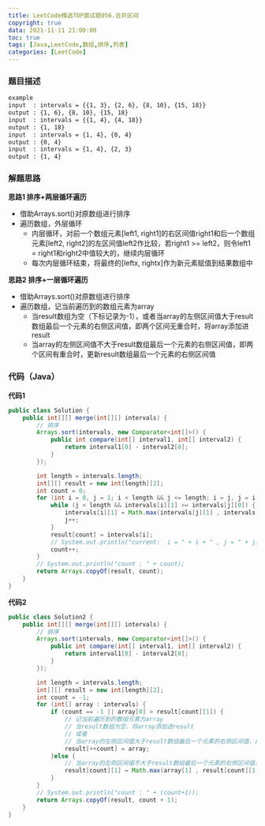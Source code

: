 ```yaml
---
title: LeetCode精选TOP面试题056.合并区间
copyright: true
data: 2021-11-11 21:00:00
toc: true
tags: [Java,LeetCode,数组,排序,列表]
categories: [LeetCode]
---
```

### 题目描述

```bash
example
input  : intervals = {{1, 3}, {2, 6}, {8, 10}, {15, 18}}
output : {1, 6}, {8, 10}, {15, 18}
input  : intervals = {{1, 4}, {4, 18}}
output : {1, 18}
input  : intervals = {1, 4}, {0, 4}
output : {0, 4}
input  : intervals = {1, 4}, {2, 3}
output : {1, 4}
```
<!--more-->
### 解题思路
**思路1 排序+两层循环遍历**

+ 借助Arrays.sort()对原数组进行排序
+ 遍历数组，外层循环
    - 内层循环，对前一个数组元素[left1, right1]的右区间值right1和后一个数组元素[left2, right2]的左区间值left2作比较，若right1 >= left2，则令left1 = right1和right2中值较大的，继续内层循环
    - 每次内层循环结束，将最终的[leftx, rightx]作为新元素赋值到结果数组中

**思路2 排序+一层循环遍历**

+ 借助Arrays.sort()对原数组进行排序
+ 遍历数组，记当前遍历到的数组元素为array
    - 当result数组为空（下标记录为-1），或者当array的左侧区间值大于result数组最后一个元素的右侧区间值，即两个区间无重合时，将array添加进result
    - 当array的左侧区间值不大于result数组最后一个元素的右侧区间值，即两个区间有重合时，更新result数组最后一个元素的右侧区间值
    
### 代码（Java）
**代码1**
```java
public class Solution {
    public int[][] merge(int[][] intervals) {
        // 排序
        Arrays.sort(intervals, new Comparator<int[]>() {
            public int compare(int[] interval1, int[] interval2) {
                return interval1[0] - interval2[0];
            }
        });

        int length = intervals.length;
        int[][] result = new int[length][2];        
        int count = 0;
        for (int i = 0, j = 1; i < length && j <= length; i = j, j = i + 1) {
            while (j < length && intervals[i][1] >= intervals[j][0]) {
                intervals[i][1] = Math.max(intervals[j][1] , intervals[i][1]);
                j++;
            }
            result[count] = intervals[i];
            // System.out.println("current:  i = " + i + " , j = " + j);
            count++;
        }
        // System.out.println("count : " + count);
        return Arrays.copyOf(result, count);
    }
}
```
**代码2**
```java
public class Solution2 {
    public int[][] merge(int[][] intervals) {
        // 排序
        Arrays.sort(intervals, new Comparator<int[]>() {
            public int compare(int[] interval1, int[] interval2) {
                return interval1[0] - interval2[0];
            }
        });

        int length = intervals.length;
        int[][] result = new int[length][2];
        int count = -1;
        for (int[] array : intervals) {
            if (count == -1 || array[0] > result[count][1]) {
                // 记当前遍历到的数组元素为array
                // 当result数组为空，将array添加进result
                // 或者
                // 当array的左侧区间值大于result数组最后一个元素的右侧区间值，即两个区间无重合时，将array添加进result
                result[++count] = array;
            }else {
                // 当array的左侧区间值不大于result数组最后一个元素的右侧区间值，即两个区间有重合时，更新result数组最后一个元素的右侧区间值
                result[count][1] = Math.max(array[1] , result[count][1]);
            }
        }
        // System.out.println("count : " + (count+1));
        return Arrays.copyOf(result, count + 1);
    }
}
```
